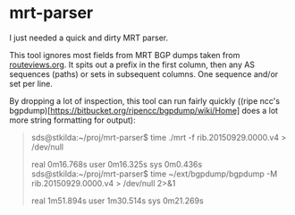 # mrt-parser

I just needed a quick and dirty MRT parser.

This tool ignores most fields from MRT BGP dumps taken from
[routeviews.org](http://routeviews.org/). It spits out a prefix in the first
column, then any AS sequences (paths) or sets in subsequent columns. One
sequence and/or set per line.

By dropping a lot of inspection, this tool can run fairly quickly ((ripe ncc's
bgpdump)[https://bitbucket.org/ripencc/bgpdump/wiki/Home] does a lot more
string formatting for output):

> sds@stkilda:~/proj/mrt-parser$ time ./mrt -f rib.20150929.0000.v4 > /dev/null
> 
> real    0m16.768s
> user    0m16.325s
> sys     0m0.436s
> sds@stkilda:~/proj/mrt-parser$ time ~/ext/bgpdump/bgpdump -M rib.20150929.0000.v4 > /dev/null 2>&1 
> 
> real    1m51.894s
> user    1m30.514s
> sys     0m21.269s

